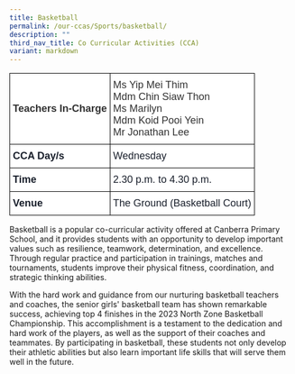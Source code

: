 ```yaml
---
title: Basketball
permalink: /our-ccas/Sports/basketball/
description: ""
third_nav_title: Co Curricular Activities (CCA)
variant: markdown
---
```

<style type="text/css">
.tg  {border-collapse:collapse;border-spacing:0;}
.tg td{border-color:black;border-style:solid;border-width:1px;font-family:Arial, sans-serif;font-size:14px;
  overflow:hidden;padding:10px 5px;word-break:normal;}
.tg th{border-color:black;border-style:solid;border-width:1px;font-family:Arial, sans-serif;font-size:14px;
  font-weight:normal;overflow:hidden;padding:10px 5px;word-break:normal;}
.tg .tg-via6{background-color:#FFF;color:#1A202C;font-size:18px;font-weight:bold;text-align:left;vertical-align:middle}
.tg .tg-l3od{background-color:#FFF;color:#1A202C;font-size:18px;text-align:left;vertical-align:middle}
.tg .tg-ntp0{background-color:#FFF;color:#323232;font-size:18px;font-weight:bold;text-align:left;vertical-align:middle}
.tg .tg-y8at{background-color:#FFF;color:#323232;font-size:18px;text-align:left;vertical-align:middle}
</style>
<table class="tg">
<thead>
  <tr>
    <th class="tg-ntp0"><span style="font-weight:bold;color:#323232">Teachers In-Charge   </span></th>
    <th class="tg-y8at"><span style="font-weight:normal;color:#323232">Ms Yip Mei Thim</span><br><span style="font-weight:normal;color:#323232">Mdm Chin Siaw Thon</span><br><span style="font-weight:normal;color:#323232">Ms Marilyn</span><br><span style="font-weight:normal;color:#323232">Mdm Koid Pooi Yein</span><br><span style="font-weight:normal;color:#323232">Mr Jonathan Lee</span></th>
  </tr>
</thead>
<tbody>
  <tr>
    <td class="tg-via6">CCA Day/s   <br></td>
    <td class="tg-l3od">Wednesday </td>
  </tr>
  <tr>
    <td class="tg-via6">Time   </td>
    <td class="tg-l3od">2.30 p.m. to 4.30 p.m.</td>
  </tr>
  <tr>
    <td class="tg-via6">Venue   </td>
    <td class="tg-l3od">The Ground (Basketball Court)</td>
  </tr>
</tbody>
</table>

Basketball is a popular co-curricular activity offered at Canberra Primary School, and it provides students with an opportunity to develop important values such as resilience, teamwork, determination, and excellence. Through regular practice and participation in trainings, matches and tournaments, students improve their physical fitness, coordination, and strategic thinking abilities.

With the hard work and guidance from our nurturing basketball teachers and coaches, the senior girls' basketball team has shown remarkable success, achieving top 4 finishes in the 2023 North Zone Basketball Championship. This accomplishment is a testament to the dedication and hard work of the players, as well as the support of their coaches and teammates. By participating in basketball, these students not only develop their athletic abilities but also learn important life skills that will serve them well in the future.


